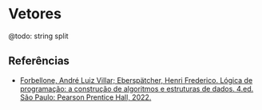 # Vetores




@todo: string split

## Referências

- [Forbellone, André Luiz Villar; Eberspätcher, Henri Frederico. Lógica de programação: a construção de algoritmos e estruturas de dados. 4.ed. São Paulo: Pearson Prentice Hall, 2022.](https://plataforma.bvirtual.com.br/Leitor/Publicacao/323/pdf/)